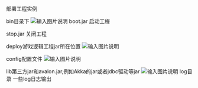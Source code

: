 部署工程实例

bin目录下
![输入图片说明](http://git.oschina.net/uploads/images/2015/1118/160654_ff3dc5b9_19059.png "在这里输入图片标题")
 boot.jar 启动工程
				
 stop.jar 关闭工程

deploy游戏逻辑工程jar所在位置
![输入图片说明](http://git.oschina.net/uploads/images/2015/1118/160711_958f52d4_19059.png "在这里输入图片标题")

config配置文件
![输入图片说明](http://git.oschina.net/uploads/images/2015/1118/160757_1689dd17_19059.png "在这里输入图片标题")

lib第三方jar和avalon.jar,例如Akka的jar或者jdbc驱动等jar
![输入图片说明](http://git.oschina.net/uploads/images/2015/1118/160735_bfc05a56_19059.png "在这里输入图片标题")
log目录 一些log日志输出
